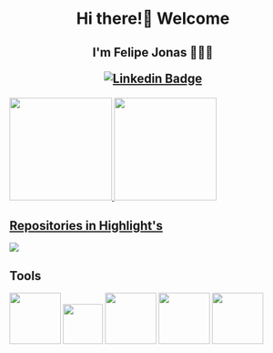 <h1 align="center">Hi there!👋 Welcome</h1>
<h2 align="center">I'm Felipe Jonas 🧑🏻‍💻
  
[![Linkedin Badge](https://img.shields.io/badge/-LinkedIn-blue?style=flat-square&logo=Linkedin&logoColor=white&link=https://www.linkedin.com/in/felipenjonas/)](https://www.linkedin.com/in/felipenjonas/)
</h2>

<div>
<a href="https://github.com/felipenjonas">
<img loading="lazy" height="180em" src="https://github-readme-stats.vercel.app/api/top-langs/?username=felipenjonas&layout=compact&langs_count=7&theme=ocean_dark"/>
<img loading="lazy" height="180em" src="https://github-readme-stats.vercel.app/api?username=felipenjonas&show_icons=true&theme=ocean_dark&include_all_commits=true&count_private=true"/>
</div>

## Repositories in Highlight's

<a href="https://github.com/andrew8gmf/coffee-detection">
  <img align="center" src="https://github-readme-stats.vercel.app/api/pin/?username=andrew8gmf&repo=coffee-detection" />
</a>

## Tools
<div align=left>
  <img loading="lazy" height="90em" src="https://cdn.jsdelivr.net/gh/devicons/devicon@latest/icons/jupyter/jupyter-original-wordmark.svg" />
  <img loading="lazy" height="70em" src="https://seeklogo.com/images/S/SAP-logo-C3BDE759DB-seeklogo.com.png" />
  <img loading="lazy" height="90em" src="https://cdn.jsdelivr.net/gh/devicons/devicon@latest/icons/python/python-original.svg" />
  <img loading="lazy" height="90em" src="https://cdn.jsdelivr.net/gh/devicons/devicon@latest/icons/react/react-original.svg" />
  <img loading="lazy" height="90em" src="https://cdn.jsdelivr.net/gh/devicons/devicon@latest/icons/nodejs/nodejs-original-wordmark.svg" />
<!--   <img loading="lazy" height="90em" src="https://cdn.jsdelivr.net/gh/devicons/devicon@latest/icons/angular/angular-original.svg" />
  <img loading="lazy" height="90em" src="https://cdn.jsdelivr.net/gh/devicons/devicon@latest/icons/mongodb/mongodb-original-wordmark.svg" />
  <img loading="lazy" height="90em" src="https://cdn.jsdelivr.net/gh/devicons/devicon@latest/icons/mysql/mysql-original-wordmark.svg" /> -->
</div>

<!--
## Learning
<div>
  <img loading="lazy" height="90em" src="https://cdn.jsdelivr.net/gh/devicons/devicon@latest/icons/kotlin/kotlin-original.svg" />
  <img loading="lazy" height="90em" src="https://cdn.jsdelivr.net/gh/devicons/devicon@latest/icons/spring/spring-original-wordmark.svg" />
</div>
-->

